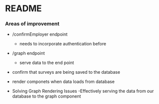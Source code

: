 # README

### Areas of improvement

- /confirmEmployer endpoint
    - needs to incorporate authentication before 
- /graph endpoint
    - serve data to the end point

- confirm that surveys are being saved to the database

- render componets when data loads from database

- Solving Graph Rendering Issues
    -Effectively serving the data from our database to the graph component

